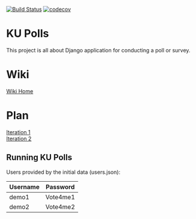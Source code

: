 [![Build Status](https://app.travis-ci.com/abounk/ku-polls.svg?branch=main)](https://app.travis-ci.com/abounk/ku-polls)
[![codecov](https://codecov.io/gh/abounk/ku-polls/branch/main/graph/badge.svg?token=S74WBCEPWS)](https://codecov.io/gh/abounk/ku-polls)

# KU Polls
This project is all about Django application for conducting a poll or survey.    

# Wiki
[Wiki Home](../../wiki/Home)    

# Plan
[Iteration 1](../../wiki/Iteration-1-Plan)    
[Iteration 2](../../wiki/Iteration-2-Plan)

## Running KU Polls

Users provided by the initial data (users.json):

| Username  | Password    |
|-----------|-------------|
| demo1     | Vote4me1    |
| demo2     | Vote4me2    |

